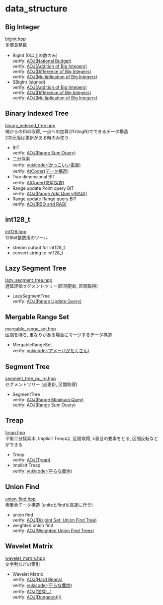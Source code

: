 # data\_structure

## Big Integer
[bigint.hpp](https://github.com/fumiphys/programming_contest/blob/master/data_structure/bigint.hpp)  
多倍長整数
  - BigInt (0以上の数のみ)  
  verify: [AOJ(National Budget)](https://onlinejudge.u-aizu.ac.jp/problems/0015)  
  verify: [AOJ(Addition of Big Integers)](https://onlinejudge.u-aizu.ac.jp/courses/library/6/NTL/2/NTL_2_A)  
  verify: [AOJ(Difference of Big Integers)](https://onlinejudge.u-aizu.ac.jp/courses/library/6/NTL/2/NTL_2_B)  
  verify: [AOJ(Multiplication of Big Integers)](https://onlinejudge.u-aizu.ac.jp/courses/library/6/NTL/2/NTL_2_C)  
  - SBigInt (signed)  
  verify: [AOJ(Addition of Big Integers)](https://onlinejudge.u-aizu.ac.jp/courses/library/6/NTL/2/NTL_2_A)  
  verify: [AOJ(Difference of Big Integers)](https://onlinejudge.u-aizu.ac.jp/courses/library/6/NTL/2/NTL_2_B)  
  verify: [AOJ(Multiplication of Big Integers)](https://onlinejudge.u-aizu.ac.jp/courses/library/6/NTL/2/NTL_2_C)  

## Binary Indexed Tree
[binary\_indexed\_tree.hpp](https://github.com/fumiphys/programming_contest/blob/master/data_structure/binary_indexed_tree.hpp)  
端からの和の取得, 一点への加算がO(logN)でできるデータ構造  
2次元版は更新がある時のみ使う.
  - BIT  
  verify: [AOJ(Range Sum Ouery)](https://onlinejudge.u-aizu.ac.jp/courses/library/3/DSL/all/DSL_2_B)  
  - 二分探索  
  verify: [yukicoder(かっこいい電車)](https://yukicoder.me/problems/no/833)  
  verify: [AtCoder(データ構造)](https://atcoder.jp/contests/arc033/tasks/arc033_3)
  - Two dimensional BIT  
  verify: [AtCoder(惑星探査)](https://atcoder.jp/contests/joi2011ho/tasks/joi2011ho1)  
  - Range update Point query BIT  
  verify: [AOJ(Range Add Query(RAQ))](https://onlinejudge.u-aizu.ac.jp/courses/library/3/DSL/2/DSL_2_E)  
  - Range update Range query BIT  
  verify: [AOJ(RSQ and RAQ)](https://onlinejudge.u-aizu.ac.jp/courses/library/3/DSL/2/DSL_2_G)

## int128\_t
[int128.hpp](https://github.com/fumiphys/programming_contest/blob/master/data_structure/int128.hpp)  
128bit整数用のツール
  - stream output for int128\_t
  - convert string to int128\_t

## Lazy Segment Tree
[lazy\_segment\_tree.hpp](https://github.com/fumiphys/programming_contest/blob/master/data_structure/lazy_segment_tree.hpp)  
遅延評価セグメントツリー(区間更新, 区間取得)
  - LazySegmentTree  
  verify: [AOJ(Range Update Query)](https://onlinejudge.u-aizu.ac.jp/courses/library/3/DSL/all/DSL_2_D)

## Mergable Range Set
[mergable\_range\_set.hpp](https://github.com/fumiphys/programming_contest/blob/master/data_structure/mergable_range_set.hpp)  
区間を持ち, 重なりがある場合にマージするデータ構造  
  - MergableRangeSet  
  verify: [yukicoder(アメーバがたくさん)](https://yukicoder.me/problems/no/33)

## Segment Tree
[segment\_tree\_pu\_rq.hpp](https://github.com/fumiphys/programming_contest/blob/master/data_structure/segment_tree_pu_rq.hpp)  
セグメントツリー (点更新, 区間取得)
  - SegmentTree  
  verify: [AOJ(Range Minimum Quey)](https://onlinejudge.u-aizu.ac.jp/courses/library/3/DSL/all/DSL_2_A)  
  verify: [AOJ(Range Sum Ouery)](https://onlinejudge.u-aizu.ac.jp/courses/library/3/DSL/all/DSL_2_B)

## Treap
[treap.hpp](https://github.com/fumiphys/programming_contest/blob/master/data_structure/treap.hpp)  
平衡二分探索木, Implicit Treapは, 区間取得, k番目の要素をとる, 区間反転などができる
  - Treap  
  verify: [AOJ(Treap)](https://onlinejudge.u-aizu.ac.jp/courses/lesson/1/ALDS1/all/ALDS1_8_D)
  - Implicit Treap  
  verify: [yukicoder(平らな農地)](https://yukicoder.me/problems/no/738)

## Union Find
[union\_find.hpp](https://github.com/fumiphys/programming_contest/blob/master/data_structure/union_find.hpp)  
素集合データ構造 (uniteとfindを高速に行う)
  - union find  
  verify: [AOJ(Disjoint Set: Union Find Tree)](https://onlinejudge.u-aizu.ac.jp/courses/library/3/DSL/1/DSL_1_A)
  - weighted union find  
  verify: [AOJ(Weighted Union Find Trees)](https://onlinejudge.u-aizu.ac.jp/courses/library/3/DSL/1/DSL_1_B)

## Wavelet Matrix
[wavelet\_matrix.hpp](https://github.com/fumiphys/programming_contest/blob/master/data_structure/wavelet_matrix.hpp)  
文字列などの索引
  - Wavelet Matrix  
  verify: [AOJ(Hard Beans)](https://onlinejudge.u-aizu.ac.jp/problems/1549)  
  verify: [yukicoder(平らな農地)](https://yukicoder.me/problems/no/738)  
  verify: [AOJ(宝探し)](https://onlinejudge.u-aizu.ac.jp/problems/2426)  
  verify: [AOJ(Dungeon(I))](https://onlinejudge.u-aizu.ac.jp/problems/1505)  
